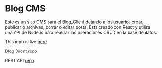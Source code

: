 # Blog CMS

Este es un sitio CMS para el Blog_Client dejando a los usuarios crear, publicar o archivas, borrar o editar posts. Esta creado con React y utiliza una API de Node.js para realizar las operaciones CRUD en la base de datos.

This repo is live [here](https://blog-user-beta.vercel.app/)

Blog Client [repo](https://github.com/LaVieja1/blogClient)

REST API [repo](https://github.com/LaVieja1/blog_api).